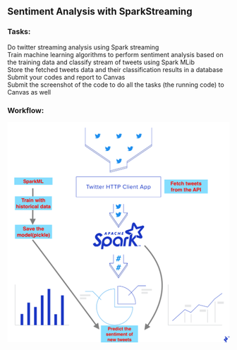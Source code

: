 ## Sentiment Analysis with SparkStreaming  
  
### Tasks:  
Do twitter streaming analysis using Spark streaming  
Train machine learning algorithms to perform sentiment analysis based on the training data and classify stream of tweets using Spark MLib  
Store the fetched tweets data and their classification results in a database  
Submit your codes and report to Canvas  
Submit the screenshot of the code to do all the tasks (the running code) to Canvas as well  
  
### Workflow:  
  
![Sentiment Analysis with Spark Streaming](/workflow.png)
  

